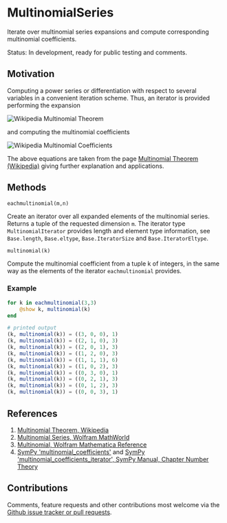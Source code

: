 # MultinomialSeries

Iterate over multinomial series expansions and compute corresponding
multinomial coefficients.

Status: In development, ready for public testing and comments.


## Motivation

Computing a power series or differentiation with respect to several variables
in a convenient iteration scheme.  Thus, an iterator is provided performing
the expansion

![Wikipedia Multinomial Theorem](https://wikimedia.org/api/rest_v1/media/math/render/svg/dccd561875a89864a7def8fbf7d8c9405234bbeb)

and computing the multinomial coefficients

![Wikipedia Multinomial Coefficients](https://wikimedia.org/api/rest_v1/media/math/render/svg/3c7165fdb93f8d28ab738a85570ce10529dcdad8)

The above equations are taken from the page [Multinomial Theorem (Wikipedia)](https://en.wikipedia.org/wiki/Multinomial_theorem)
giving further explanation and applications.


## Methods


    eachmultinomial(m,n)

Create an iterator over all expanded elements of the multinomial series.
Returns a tuple of the requested dimension `m`. The iterator type
`MultinomialIterator` provides length and element type information, see
`Base.length`, `Base.eltype`, `Base.IteratorSize` and `Base.IteratorEltype`.


    multinomial(k)

Compute the multinomial coefficient from a tuple k of integers, in the same
way as the elements of the iterator `eachmultinomial` provides.


### Example

```julia
for k in eachmultinomial(3,3)
    @show k, multinomial(k)
end

# printed output
(k, multinomial(k)) = ((3, 0, 0), 1)
(k, multinomial(k)) = ((2, 1, 0), 3)
(k, multinomial(k)) = ((2, 0, 1), 3)
(k, multinomial(k)) = ((1, 2, 0), 3)
(k, multinomial(k)) = ((1, 1, 1), 6)
(k, multinomial(k)) = ((1, 0, 2), 3)
(k, multinomial(k)) = ((0, 3, 0), 1)
(k, multinomial(k)) = ((0, 2, 1), 3)
(k, multinomial(k)) = ((0, 1, 2), 3)
(k, multinomial(k)) = ((0, 0, 3), 1)
```

## References

1. [Multinomial Theorem, Wikipedia](https://en.wikipedia.org/wiki/Multinomial_theorem)
2. [Multinomial Series, Wolfram MathWorld](https://mathworld.wolfram.com/MultinomialSeries.html)
3. [Multinomial, Wolfram Mathematica Reference](https://reference.wolfram.com/language/ref/Multinomial.html)
4. [SymPy 'multinomial_coefficients'](https://docs.sympy.org/latest/modules/ntheory.html?sympy.ntheory.multinomial.multinomial_coefficients_iterator#sympy.ntheory.multinomial.multinomial_coefficients)
  and [SymPy 'multinomial_coefficients_iterator', SymPy Manual, Chapter Number Theory](https://docs.sympy.org/latest/modules/ntheory.html?sympy.ntheory.multinomial.multinomial_coefficients_iterator#sympy.ntheory.multinomial.multinomial_coefficients_iterator)


## Contributions

Comments, feature requests and other contributions most welcome via the
[Github issue tracker or pull requests](https://github.com/m-j-w/MultinomialSeries.jl).
